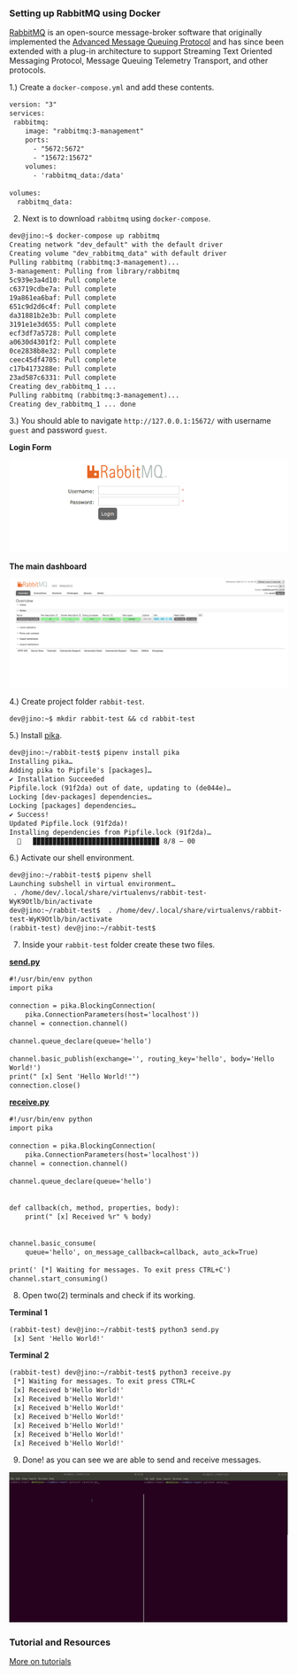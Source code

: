 ### Setting up RabbitMQ using Docker

[RabbitMQ](https://www.rabbitmq.com/) is an open-source message-broker software that originally implemented the [Advanced Message Queuing Protocol](https://dzone.com/articles/what-is-the-advanced-message-queuing-protocol-amqp) and has since been extended with a plug-in architecture to support Streaming Text Oriented Messaging Protocol, Message Queuing Telemetry Transport, and other protocols.


1.) Create a `docker-compose.yml` and add these contents.

```
version: "3"
services:
 rabbitmq:
    image: "rabbitmq:3-management"
    ports:
      - "5672:5672"
      - "15672:15672"
    volumes:
      - 'rabbitmq_data:/data'

volumes:
  rabbitmq_data:
```

2. Next is to download `rabbitmq` using `docker-compose`.


```
dev@jino:~$ docker-compose up rabbitmq
Creating network "dev_default" with the default driver
Creating volume "dev_rabbitmq_data" with default driver
Pulling rabbitmq (rabbitmq:3-management)...
3-management: Pulling from library/rabbitmq
5c939e3a4d10: Pull complete
c63719cdbe7a: Pull complete
19a861ea6baf: Pull complete
651c9d2d6c4f: Pull complete
da31881b2e3b: Pull complete
3191e1e3d655: Pull complete
ecf3df7a5728: Pull complete
a0630d4301f2: Pull complete
0ce2838b8e32: Pull complete
ceec45df4705: Pull complete
c17b4173288e: Pull complete
23ad587c6331: Pull complete
Creating dev_rabbitmq_1 ... 
Pulling rabbitmq (rabbitmq:3-management)...
Creating dev_rabbitmq_1 ... done
```

3.) You should able to navigate `http://127.0.0.1:15672/` with username `guest` and password `guest`.


**Login Form**

![picture](login.png)

**The main dashboard**

![Main Dashoard](main-dashboard.png)


4.) Create project folder `rabbit-test`.

```
dev@jino:~$ mkdir rabbit-test && cd rabbit-test
```


5.) Install [pika](https://pika.readthedocs.io/en/stable/).

```
dev@jino:~/rabbit-test$ pipenv install pika
Installing pika…
Adding pika to Pipfile's [packages]…
✔ Installation Succeeded 
Pipfile.lock (91f2da) out of date, updating to (de044e)…
Locking [dev-packages] dependencies…
Locking [packages] dependencies…
✔ Success! 
Updated Pipfile.lock (91f2da)!
Installing dependencies from Pipfile.lock (91f2da)…
  🐍   ▉▉▉▉▉▉▉▉▉▉▉▉▉▉▉▉▉▉▉▉▉▉▉▉▉▉▉▉▉▉▉▉ 8/8 — 00
```


6.) Activate our shell environment.


```
dev@jino:~/rabbit-test$ pipenv shell
Launching subshell in virtual environment…
 . /home/dev/.local/share/virtualenvs/rabbit-test-WyK9Otlb/bin/activate
dev@jino:~/rabbit-test$  . /home/dev/.local/share/virtualenvs/rabbit-test-WyK9Otlb/bin/activate
(rabbit-test) dev@jino:~/rabbit-test$ 
```


7. Inside your `rabbit-test` folder create these two files.


**[send.py](https://github.com/rabbitmq/rabbitmq-tutorials/blob/master/python/send.py)**

```
#!/usr/bin/env python
import pika

connection = pika.BlockingConnection(
    pika.ConnectionParameters(host='localhost'))
channel = connection.channel()

channel.queue_declare(queue='hello')

channel.basic_publish(exchange='', routing_key='hello', body='Hello World!')
print(" [x] Sent 'Hello World!'")
connection.close()
```

**[receive.py](https://github.com/rabbitmq/rabbitmq-tutorials/blob/master/python/receive.py)**

```
#!/usr/bin/env python
import pika

connection = pika.BlockingConnection(
    pika.ConnectionParameters(host='localhost'))
channel = connection.channel()

channel.queue_declare(queue='hello')


def callback(ch, method, properties, body):
    print(" [x] Received %r" % body)


channel.basic_consume(
    queue='hello', on_message_callback=callback, auto_ack=True)

print(' [*] Waiting for messages. To exit press CTRL+C')
channel.start_consuming()
```

8. Open two(2) terminals and check if its working.

**Terminal 1**

```
(rabbit-test) dev@jino:~/rabbit-test$ python3 send.py
 [x] Sent 'Hello World!'
```

**Terminal 2**

```
(rabbit-test) dev@jino:~/rabbit-test$ python3 receive.py
 [*] Waiting for messages. To exit press CTRL+C
 [x] Received b'Hello World!'
 [x] Received b'Hello World!'
 [x] Received b'Hello World!'
 [x] Received b'Hello World!'
 [x] Received b'Hello World!'
 [x] Received b'Hello World!'
 [x] Received b'Hello World!'

```


9. Done! as you can see we are able to send and receive messages.

![Demonstration](demo.gif)



### Tutorial and Resources


[More on tutorials](https://www.rabbitmq.com/tutorials/tutorial-one-python.html)

